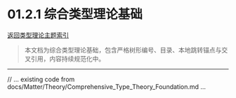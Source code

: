 # 01.2.1 综合类型理论基础

[返回类型理论主题索引](./README.md)

> 本文档为综合类型理论基础，包含严格树形编号、目录、本地跳转锚点与交叉引用，内容持续规范化中。

---

// ... existing code from docs/Matter/Theory/Comprehensive_Type_Theory_Foundation.md ...

